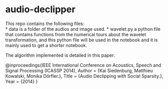 # audio-declipper

This repo contains the following files: </br>
	* data is a folder of the audios and image used.
	* wavelet.py a python file that contains functions from the numerical tours about the wavelet transformation, and this python file will be used in the notebook and it is mainly used to get a shorter notebook. </br>

The algorithm implemented is detailed in this paper:

@inproceedings{IEEE
International Conference on Acoustics, Speech and Signal Processing (ICASSP 2014),
Author = {Kai Siedenburg, Matthieu Kowalski, Monika Dörfler.},
Title = {Audio Declipping with Social Sparsity.},
Year = {2014}
}
